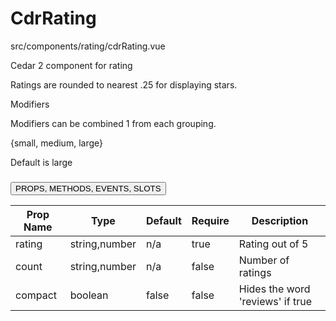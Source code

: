 # <span class="display-name">CdrRating</span>


<span class="file">src/components/rating/cdrRating.vue<span>


Cedar 2 component for rating

Ratings are rounded to nearest .25 for displaying stars.

<span class="modifiers">Modifiers</span>

Modifiers can be combined 1 from each grouping.

{small, medium, large}

Default is large

### <button class='title'>PROPS, METHODS, EVENTS, SLOTS</button>

Prop Name | Type | Default | Require | Description
--- | --- | --- | --- | ---
rating | string,number | n/a | true | Rating out of 5
count | string,number | n/a | false | Number of ratings
compact | boolean | false | false | Hides the word 'reviews' if true
